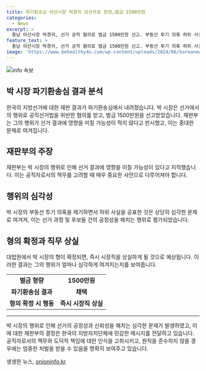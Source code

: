 ```yaml
---
title: 파기환송심 아산시장 박경귀 당선무효 판정…벌금 1500만원
categories:
  - News
excerpt: >
  충남 아산시장 박경귀, 선거 공작 혐의로 벌금 1500만원 선고. 부동산 투기 의혹 허위 사실로 공표한 것으로 밝혀져. 재판부 선거 결과에 영향 줄 가능성 적지 않아 판시. 후보들 간 득표차 1314표로, 박 시장의 행위가 결과에 영향을 미칠 수 있다고 언급. 대법원 상고해도 형량 유지, 확정되면 시장직 박탈될 전망.
feature_text: >
  충남 아산시장 박경귀, 선거 공작 혐의로 벌금 1500만원 선고. 부동산 투기 의혹 허위 사실로 공표한 것으로 밝혀져. 재판부 선거 결과에 영향 줄 가능성 적지 않아 판시. 후보들 간 득표차 1314표로, 박 시장의 행위가 결과에 영향을 미칠 수 있다고 언급. 대법원 상고해도 형량 유지, 확정되면 시장직 박탈될 전망.
image: 'https://www.behealthy4u.com/wp-content/uploads/2024/06/koreanews.jpg'
---
```


<p><img src="https://www.behealthy4u.com/wp-content/uploads/2024/06/koreanews.jpg" alt="info 속보" /></p>

<h2 data-ke-size="size26">박 시장 파기환송심 결과 분석</h2>

<p data-ke-size="size16">한국의 지방선거에 대한 재판 결과가 파기환송심에서 내려졌습니다. 박 시장은 선거에서의 행위로 공직선거법을 위반한 혐의를 받고, 벌금 1500만원을 선고받았습니다. 재판부는 그의 행위가 선거 결과에 영향을 미칠 가능성이 적지 않다고 판시했고, 이는 중대한 문제로 여겨집니다.</p>

<h2 data-ke-size="size26">재판부의 주장</h2>

<p data-ke-size="size16">재판부는 박 시장의 행위로 인해 선거 결과에 영향을 미칠 가능성이 있다고 지적했습니다. 이는 공직자로서의 책무를 고려할 때 매우 중요한 사안으로 다루어져야 합니다.</p>

<h2 data-ke-size="size26">행위의 심각성</h2>

<p data-ke-size="size16">박 시장의 부동산 투기 의혹을 제기하면서 허위 사실을 공표한 것은 상당히 심각한 문제로 여겨져, 이는 선거 과정 및 후보들 간의 공정성을 해치는 행위로 평가되었습니다.</p>

<h2 data-ke-size="size26">형의 확정과 직무 상실</h2>

<p data-ke-size="size16">대법원에서 박 시장의 형이 확정되면, 즉시 시장직을 상실하게 될 것으로 예상됩니다. 이러한 결과는 그의 행위가 얼마나 심각하게 여겨지는지를 보여줍니다.</p>

<table>
  <tr>
    <td style="text-align: center; height: 17px;"><b>벌금 형량</b></td>
    <td style="text-align: center; height: 17px;"><b>1500만원</b></td>
  </tr>
  <tr>
    <td style="text-align: center; height: 17px;"><b>파기환송심 결과</b></td>
    <td style="text-align: center; height: 17px;"><b>채택</b></td>
  </tr>
  <tr>
    <td style="text-align: center; height: 17px;"><b>형의 확정 시 행동</b></td>
    <td style="text-align: center; height: 17px;"><b>즉시 시장직 상실</b></td>
  </tr>
</table>

<hr>

<p data-ke-size="size16">박 시장의 행위로 인해 선거의 공정성과 신뢰성을 해치는 심각한 문제가 발생하였고, 이에 대한 재판부의 결정은 한국의 지방자치단체에 민감한 메시지를 전달하고 있습니다. 공직자로서의 책무와 도덕적 책임에 대한 인식을 고취시키고, 원칙을 준수하지 않을 경우에는 엄중한 처벌을 받을 수 있음을 명확히 보여주고 있습니다.</p>
생생한 뉴스, <a href="https://onioninfo.kr" rel="dofollow">onioninfo.kr</a>


